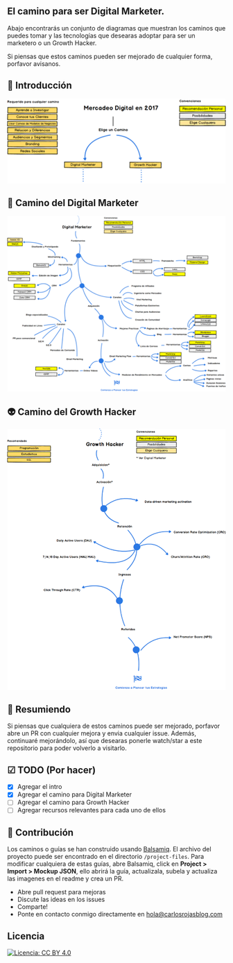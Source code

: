 ## El camino para ser Digital Marketer.

Abajo encontrarás un conjunto de diagramas que muestran los caminos que puedes tomar y las tecnologías que desearas adoptar para ser un marketero o un Growth Hacker. 

Si piensas que estos caminos pueden ser mejorado de cualquier forma, porfavor avisanos.

## 🚀 Introducción

![](https://github.com/carlosrojaso/marketer-roadmap/blob/master/images/The%20Beginning.png?raw=true)

## 🎨 Camino del Digital Marketer

![](https://github.com/carlosrojaso/marketer-roadmap/blob/master/images/Digital%20Marketer.png?raw=true)

## 👽 Camino del Growth Hacker

![](https://github.com/carlosrojaso/marketer-roadmap/blob/master/images/Growth%20Hacker.png?raw=true)

## 🚦 Resumiendo

Si piensas que cualquiera de estos caminos puede ser mejorado, porfavor abre un PR con cualquier mejora y envia cualquier issue. Además, continuaré mejorándolo, así que desearas ponerle watch/star a este repositorio para poder volverlo a visitarlo.

## ☑ TODO (Por hacer)

- [X] Agregar el intro
- [X] Agregar el camino para Digital Marketer
- [ ] Agregar el camino para Growth Hacker
- [ ] Agregar recursos relevantes para cada uno de ellos

## 👬 Contribución

Los caminos o guías se han construido usando [Balsamiq](https://balsamiq.com/products/mockups/). El archivo del proyecto puede ser encontrado en el directorio `/project-files`. Para modificar cualquiera de estas guías, abre Balsamiq, click en **Project > Import > Mockup JSON**, ello abrirá la guía, actualizala, subela y actualiza las imagenes en el readme y crea un PR.

- Abre pull request para mejoras
- Discute las ideas en los issues
- Comparte!
- Ponte en contacto conmigo directamente en hola@carlosrojasblog.com

## Licencia

[![Licencia: CC BY 4.0](https://img.shields.io/badge/License-CC%20BY%204.0-lightgrey.svg)](https://creativecommons.org/licenses/by/4.0/)
